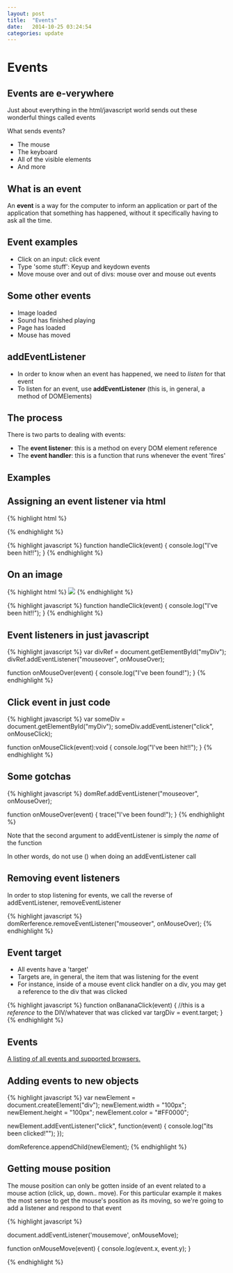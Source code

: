 ```yaml
---
layout: post
title:  "Events"
date:   2014-10-25 03:24:54
categories: update
---
```


Events
====================

Events are e-verywhere
---------------------------------


Just about everything in the html/javascript world sends out these wonderful things called events

What sends events?

- The mouse
- The keyboard
- All of the visible elements
- And more

What is an event
-------------------------

An **event** is a way for the computer to inform an application or part of the application that something has happened, without it specifically having to ask all the time.

Event examples
--------------------------

- Click on an input: click event
- Type 'some stuff': Keyup and keydown events
- Move mouse over and out of divs: mouse over and mouse out events

Some other events
---------------------------

- Image loaded
- Sound has finished playing
- Page has loaded
- Mouse has moved

addEventListener
-------------------------

- In order to know when an event has happened, we need to *listen* for that event
- To listen for an event, use **addEventListener** (this is, in general, a method of DOMElements)


The process
----------------------


There is two parts to dealing with events:

- The **event listener**: this is a method on every DOM element reference
- The **event handler**: this is a function that runs whenever the event 'fires'


Examples
------------------------


Assigning an event listener via html
-------------------------------------------

{% highlight html %}
<div id="myDiv" onClick="handleClick(event)"></div>
{% endhighlight %}

{% highlight javascript %}
function handleClick(event) {
	console.log("I've been hit!!");
}
{% endhighlight %}


On an image
---------------------------------------

{% highlight html %}
<img id="myImg" src="assets/someImage/jpg" click="onMouseClick(event)"/>
{% endhighlight %}


{% highlight javascript %}
function handleClick(event) {
	console.log("I've been hit!!");
}
{% endhighlight %}

Event listeners in just javascript
----------------------------------------

{% highlight javascript %}
var divRef = document.getElementById("myDiv");
divRef.addEventListener("mouseover", onMouseOver);

function onMouseOver(event) {
	console.log("I've been found!");
}
{% endhighlight %}



Click event in just code
----------------------------------------

{% highlight javascript %}
var someDiv = document.getElementById("myDiv");
someDiv.addEventListener("click", onMouseClick);

function onMouseClick(event):void {
	console.log("I've been hit!!");
}
{% endhighlight %}

Some gotchas
---------------------------

{% highlight javascript %}
domRef.addEventListener("mouseover", onMouseOver);

function onMouseOver(event) {
	trace("I've been found!");
}
{% endhighlight %}

Note that the second argument to addEventListener is simply the *name* of the function

In other words, do not use () when doing an addEventListener call


Removing event listeners
------------------------------

In order to stop listening for events, we call the reverse of addEventListener, removeEventListener

{% highlight javascript %}
domRerference.removeEventListener("mouseover", onMouseOver);
{% endhighlight %}

Event target
-----------------------

- All events have a 'target'
- Targets are, in general, the item that was listening for the event
- For instance, inside of a mouse event click handler on a div, you may get a reference to the div that was clicked


{% highlight javascript %}
function onBananaClick(event) {
	//this is a *reference* to the DIV/whatever that was clicked
	var targDiv = event.target;
}
{% endhighlight %}


Events
---------------

[A listing of all events and supported browsers.](http://www.quirksmode.org/dom/events/index.html)

Adding events to new objects
-----------------------------

{% highlight javascript %}
var newElement = document.createElement("div");
newElement.width = "100px";
newElement.height = "100px";
newElement.color = "#FF0000";

newElement.addEventListener("click", function(event) {
	console.log("its been clicked!"");
});

domReference.appendChild(newElement);
{% endhighlight %}



Getting mouse position
---------------------------------------------

The mouse position can only be gotten inside of an event related to a mouse action (click, up, down.. move). For this particular example it makes the most sense to get the mouse's position as its moving, so we're going to add a listener and respond to that event

{% highlight javascript %}

document.addEventListener('mousemove', onMouseMove);

function onMouseMove(event) {
     console.log(event.x, event.y);
}

{% endhighlight %}
